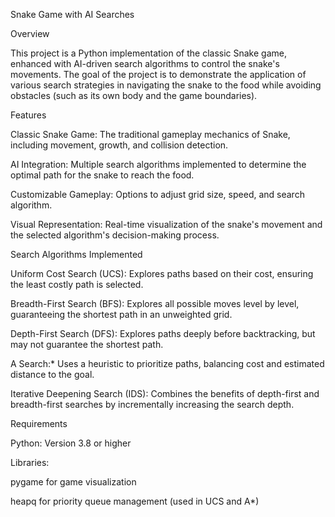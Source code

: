 Snake Game with AI Searches

Overview

This project is a Python implementation of the classic Snake game, enhanced with AI-driven search algorithms to control the snake's movements. The goal of the project is to demonstrate the application of various search strategies in navigating the snake to the food while avoiding obstacles (such as its own body and the game boundaries).

Features

Classic Snake Game: The traditional gameplay mechanics of Snake, including movement, growth, and collision detection.

AI Integration: Multiple search algorithms implemented to determine the optimal path for the snake to reach the food.

Customizable Gameplay: Options to adjust grid size, speed, and search algorithm.

Visual Representation: Real-time visualization of the snake's movement and the selected algorithm's decision-making process.

Search Algorithms Implemented

Uniform Cost Search (UCS): Explores paths based on their cost, ensuring the least costly path is selected.

Breadth-First Search (BFS): Explores all possible moves level by level, guaranteeing the shortest path in an unweighted grid.

Depth-First Search (DFS): Explores paths deeply before backtracking, but may not guarantee the shortest path.

A Search:* Uses a heuristic to prioritize paths, balancing cost and estimated distance to the goal.

Iterative Deepening Search (IDS): Combines the benefits of depth-first and breadth-first searches by incrementally increasing the search depth.

Requirements

Python: Version 3.8 or higher

Libraries:

pygame for game visualization

heapq for priority queue management (used in UCS and A*)
